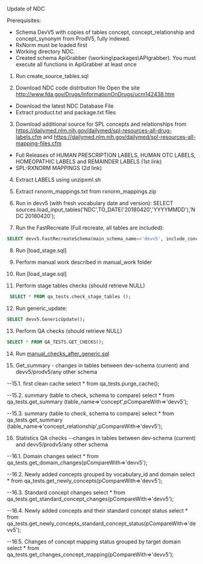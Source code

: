 Update of NDC

Prerequisites:
- Schema DevV5 with copies of tables concept, concept_relationship and concept_synonym from ProdV5, fully indexed. 
- RxNorm must be loaded first
- Working directory NDC.
- Created schema ApiGrabber (\working\packages\APIgrabber). You must execute all functions in ApiGrabber at least once

1. Run create_source_tables.sql

2. Download NDC code distrbution file
Open the site http://www.fda.gov/Drugs/InformationOnDrugs/ucm142438.htm
- Download the latest NDC Database File
- Extract product.txt and package.txt files

3. Download additional source for SPL concepts and relationships from https://dailymed.nlm.nih.gov/dailymed/spl-resources-all-drug-labels.cfm and https://dailymed.nlm.nih.gov/dailymed/spl-resources-all-mapping-files.cfm
- Full Releases of HUMAN PRESCRIPTION LABELS, HUMAN OTC LABELS, HOMEOPATHIC LABELS and REMAINDER LABELS (1st link)
- SPL-RXNORM MAPPINGS (2d link)

4. Extract LABELS using unzipxml.sh

5. Extract rxnorm_mappings.txt from rxnorm_mappings.zip

6. Run in devv5 (with fresh vocabulary date and version): SELECT sources.load_input_tables('NDC',TO_DATE('20180420','YYYYMMDD'),'NDC 20180420');

7. Run the FastRecreate (Full recreate, all tables are included):
```sql
SELECT devv5.FastRecreateSchema(main_schema_name=>'devv5', include_concept_ancestor=>false, include_deprecated_rels=>true, include_synonyms=>true);
```
8. Run [load_stage.sql]

9. Perform manual work described in manual_work folder

10. Run [load_stage.sql]

11. Perform stage tables checks (should retrieve NULL)
```sql
 SELECT * FROM qa_tests.check_stage_tables ();
```

12. Run generic_update:
```sql
SELECT devv5.GenericUpdate();
```

13. Perform QA checks (should retrieve NULL)
```sql
SELECT * FROM QA_TESTS.GET_CHECKS();
```

14. Run [manual_checks_after_generic.sql](https://github.com/OHDSI/Vocabulary-v5.0/blob/master/working/manual_checks_after_generic.sql)

15. Get_summary - changes in tables between dev-schema (current) and devv5/prodv5/any other schema

--15.1. first clean cache
select * from qa_tests.purge_cache();

--15.2. summary (table to check, schema to compare)
select * from qa_tests.get_summary (table_name=>'concept',pCompareWith=>'devv5');

--15.3. summary (table to check, schema to compare)
select * from qa_tests.get_summary (table_name=>'concept_relationship',pCompareWith=>'devv5');


16. Statistics QA checks
--changes in tables between dev-schema (current) and devv5/prodv5/any other schema

--16.1. Domain changes
select * from qa_tests.get_domain_changes(pCompareWith=>'devv5');

--16.2. Newly added concepts grouped by vocabulary_id and domain
select * from qa_tests.get_newly_concepts(pCompareWith=>'devv5');

--16.3. Standard concept changes
select * from qa_tests.get_standard_concept_changes(pCompareWith=>'devv5');

--16.4. Newly added concepts and their standard concept status
select * from qa_tests.get_newly_concepts_standard_concept_status(pCompareWith=>'devv5');

--16.5. Changes of concept mapping status grouped by target domain
select * from qa_tests.get_changes_concept_mapping(pCompareWith=>'devv5');